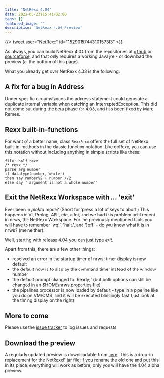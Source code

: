 ```yaml
---
title: "NetRexx 4.04"
date: 2022-05-23T15:41+02:00
tags: []
featured_image: ""
description: "NetRexx 4.04 Preview"
--- 
```

{{< tweet user="NetRexx" id="1529015744310157313" >}}

As always, you can build NetRexx 4.04 from the repositories at
[github](https://github.com/RexxLA/NetRexx) or
[sourceforge](https://sourceforge.net/projects/netrexx/), and that
only requires a working Java jre - or download the preview (at the
bottom of this page).

What you already get over NetRexx 4.03 is the following:
## A fix for a bug in Address
Under specific circumstances the address statement could generate a
duplicate internal variable when catching an
InterruptedException. This did not come out during the beta phase for
4.03, and has been fixed by Marc Remes.
## Rexx built-in-functions
For want of a better name, class `RexxRexx` offers the full set of
NetRexx built-in-methods in the classic function notation. Like
ooRexx, you can use this notation without including anything in simple
scripts like these:

```rexx
file: half.rexx
/* rexx */
parse arg number
if datatype(number,'whole')
then say number%2 + number //2
else say ' argument is not a whole number'
```
## Exit the NetRexx Workspace with ... 'exit'
Ever been in *plokta* mode? (Short for 'press a lot of keys to abort')
This happens in VI, Prolog, APL, etc, a lot, and we had this problem
until recent in nrws, the NetRexx Workspace. For the previously
mentioned tools you will have to remember 'wq!', 'halt.', and ')off' -
do you know what it is in nrws? (me neither).

Well, starting with release 4.04 you can just type *exit*.

Apart from this, there are a few other things:

- resolved an error in the startup timer of nrws; timer display is now default
- the default now is to display the command timer instead of the window number
- the default prompt changed to 'Ready;' (but both options can still be changed in an $HOME/nrws.properties file)
- the pipelines processor is now loaded by default - type in a
  pipeline like you do on VM/CMS, and it will be executed blindingly
  fast (just look at the timing display on the right)
## More to come
Please use the [issue
tracker](https://github.com/RexxLA/NetRexx/issues) to log issues and
requests.

## Download the preview
A regularly updated preview is downloadable from
[here](http://netrexx.org/files/NetRexxF.jar). This is a drop-in
replacement for the NetRexxF.jar file; if you rename the old one and
put this in its place, everything will work as before, only you will
have the 4.04 alpha preview.
